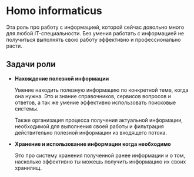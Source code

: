 Homo informaticus
=================

Эта роль про работу с информацией, которой сейчас довольно много для любой
IT-специальности. Без умения работать с информацией не получиться выполнять
свою работу эффективно и профессионально расти.


Задачи роли
-----------

* __Нахождение полезной информации__

    Умение находить полезную информацию по конкретной теме, когда она нужна.
    Это и знание справочников, сервисов вопросов и ответов, а так же умение
    эффективно использовать поисковые системы.

    Также организация процесса получения актуальной информации, необходимой
    для выполнения своей работы и фильтрация действительно полезной информации
    из входящего потока.

* __Хранение и использование информации когда необходимо__

    Это про систему хранения полученной ранее информации и о том, насколько
    эффективно ты можешь получить информацию их своих хранилищ.
